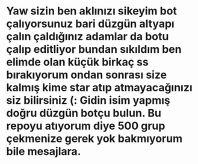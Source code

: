 # Yaw sizin ben aklınızı sikeyim bot çalıyorsunuz bari düzgün altyapı çalın çaldığınız adamlar da botu çalıp editliyor bundan sıkıldım ben elimde olan küçük birkaç ss bırakıyorum ondan sonrası size kalmış kime star atıp atmayacağınızı siz bilirsiniz (: Gidin isim yapmış doğru düzgün botçu bulun. Bu repoyu atıyorum diye 500 grup çekmenize gerek yok bakmıyorum bile mesajlara.
